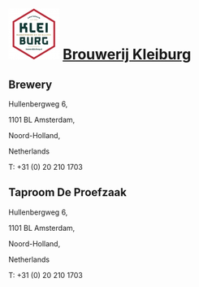 # ![icon](../../../icons/Brouwerij_Kleiburg.jpeg) [Brouwerij Kleiburg](https://untappd.com/Kleiburg)

## Brewery

Hullenbergweg 6,

1101 BL Amsterdam,

Noord-Holland,

Netherlands

T: +31 (0) 20 210 1703

## Taproom De Proefzaak

Hullenbergweg 6,

1101 BL Amsterdam,

Noord-Holland,

Netherlands

T: +31 (0) 20 210 1703
